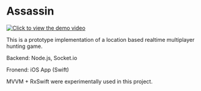 # Assassin

[![Click to view the demo video](http://img.youtube.com/vi/NzKYtdbko4U/0.jpg)](https://www.youtube.com/watch?v=NzKYtdbko4U)

This is a prototype implementation of a location based realtime multiplayer hunting game. 

Backend: Node.js, Socket.io

Fronend: iOS App (Swift)

MVVM + RxSwift were experimentally used in this project. 

